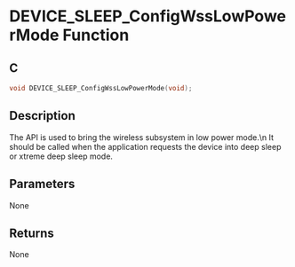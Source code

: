 # DEVICE_SLEEP_ConfigWssLowPowerMode Function

## C

```c
void DEVICE_SLEEP_ConfigWssLowPowerMode(void);
```

## Description

 The API is used to bring the wireless subsystem in low power mode.\n
It should be called when the application requests the device into deep sleep or xtreme deep sleep mode.

## Parameters

 None  

## Returns

 None 
